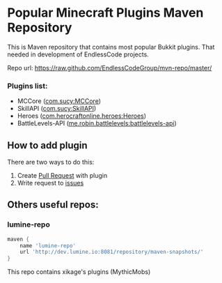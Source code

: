 # Popular Minecraft Plugins Maven Repository
This is Maven repository that contains most popular Bukkit plugins. That needed in development of EndlessCode projects.

Repo url: https://raw.github.com/EndlessCodeGroup/mvn-repo/master/

### Plugins list:
- MCCore ([com.sucy:MCCore](https://github.com/EndlessCodeGroup/mvn-repo/tree/master/com/sucy/MCCore))
- SkillAPI ([com.sucy:SkillAPI](https://github.com/EndlessCodeGroup/mvn-repo/tree/master/com/sucy/SkillAPI))
- Heroes ([com.herocraftonline.heroes:Heroes](https://github.com/EndlessCodeGroup/mvn-repo/tree/master/com/herocraftonline/heroes/Heroes))
- BattleLevels-API ([me.robin.battlelevels:battlelevels-api](https://github.com/EndlessCodeGroup/mvn-repo/tree/master/me/robin/battlelevels/battlelevels-api))

## How to add plugin
There are two ways to do this:
  1. Create [Pull Request](https://github.com/EndlessCodeGroup/mvn-repo/pulls) with plugin
  2. Write request to [issues](https://github.com/EndlessCodeGroup/mvn-repo/issues)

## Others useful repos:
### lumine-repo
```groovy
maven {
    name 'lumine-repo'
    url 'http://dev.lumine.io:8081/repository/maven-snapshots/'
}
```
This repo contains xikage's plugins (MythicMobs)
